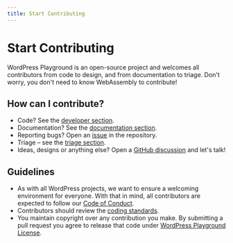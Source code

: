 ```yaml
---
title: Start Contributing
---
```


# Start Contributing

WordPress Playground is an open-source project and welcomes all contributors from code to design, and from documentation to triage. Don't worry, you don't need to know WebAssembly to contribute!

## How can I contribute?

-   Code? See the [developer section](./02-code.md).
-   Documentation? See the [documentation section](./20-documentation.md).
-   Reporting bugs? Open an [issue](https://github.com/WordPress/wordpress-playground/issues/new) in the repository.
-   Triage – see the [triage section](./05-triage.md).
-   Ideas, designs or anything else? Open a [GitHub discussion](https://github.com/WordPress/wordpress-playground/discussions) and let's talk!

## Guidelines

-   As with all WordPress projects, we want to ensure a welcoming environment for everyone. With that in mind, all contributors are expected to follow our [Code of Conduct](https://github.com/WordPress/wordpress-playground/blob/HEAD/CODE_OF_CONDUCT.md).
-   Contributors should review the [coding standards](./03-coding-standards.md).
-   You maintain copyright over any contribution you make. By submitting a pull request you agree to release that code under [WordPress Playground License](https://github.com/WordPress/wordpress-playground/blob/HEAD/LICENSE.md).

